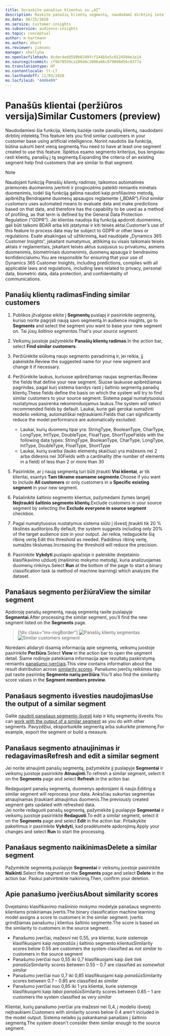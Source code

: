 ```yaml
---
title: Suraskite panašius klientus su „AI“
description: Raskite panašių klientų segmentų, naudodami dirbtinį intelektą.
ms.date: 06/25/2020
ms.service: customer-insights
ms.subservice: audience-insights
ms.topic: conceptual
author: m-hartmann
ms.author: mhart
ms.reviewer: jimsonc
manager: shellyha
ms.openlocfilehash: 8cdec4edd599b0249fcf144b5e5c0124504e1e14
ms.sourcegitcommit: cf9b78559ca189d4c2086a66c879098d56c0377a
ms.translationtype: HT
ms.contentlocale: lt-LT
ms.lasthandoff: 11/03/2020
ms.locfileid: "4406409"
---
```

# <a name="similar-customers-preview"></a><span data-ttu-id="f9cfd-103">Panašūs klientai (peržiūros versija)</span><span class="sxs-lookup"><span data-stu-id="f9cfd-103">Similar Customers (preview)</span></span>

<span data-ttu-id="f9cfd-104">Naudodamiesi šia funkcija, klientų bazėje rasite panašių klientų, naudodami dirbtinį intelektą.</span><span class="sxs-lookup"><span data-stu-id="f9cfd-104">This feature lets you find similar customers in your customer base using artificial intelligence.</span></span> <span data-ttu-id="f9cfd-105">Norint naudotis šia funkcija, būtina sukurti bent vieną segmentą.</span><span class="sxs-lookup"><span data-stu-id="f9cfd-105">You need to have at least one segment created to use this feature.</span></span> <span data-ttu-id="f9cfd-106">Išplėtus esamo segmento kriterijus, bus lengviau rasti klientų, panašių į tą segmentą.</span><span class="sxs-lookup"><span data-stu-id="f9cfd-106">Expanding the criteria of an existing segment help find customers that are similar to that segment.</span></span>

> [!NOTE]
> <span data-ttu-id="f9cfd-107">Naudojant funkciją *Panašių klientų radimas*, taikomos automatinės priemonės duomenims įvertinti ir prognozėms pateikti remiantis minėtais duomenimis, todėl šią funkciją galima naudoti kaip profiliavimo metodą, apibrėžtą Bendrajame duomenų apsaugos reglamente („BDAR“).</span><span class="sxs-lookup"><span data-stu-id="f9cfd-107">*Find similar customers* uses automated means to evaluate data and make predictions based on that data, and therefore has the capability to be used as a method of profiling, as that term is defined by the General Data Protection Regulation (“GDPR”).</span></span> <span data-ttu-id="f9cfd-108">Jei klientas naudoja šią funkciją apdoroti duomenims, gali būti taikomi BDAR arba kiti įstatymai ir kiti teisės aktai.</span><span class="sxs-lookup"><span data-stu-id="f9cfd-108">Customer’s use of this feature to process data may be subject to GDPR or other laws or regulations.</span></span> <span data-ttu-id="f9cfd-109">Esate atsakingas už užtikrinimą, kad naudojate „Dynamics 365 Customer Insights“, įskaitant numatymus, atitikimą su visais taikomais teisės aktais ir reglamentais, įskaitant teisės aktus susijusius su privatumu, asmens duomenimis, biometriniais duomenimis, duomenų apsauga ir bendravimo konfidencialumu.</span><span class="sxs-lookup"><span data-stu-id="f9cfd-109">You are responsible for ensuring that your use of Dynamics 365 Customer Insights, including predictions, complies with all applicable laws and regulations, including laws related to privacy, personal data, biometric data, data protection, and confidentiality of communications.</span></span>

## <a name="finding-similar-customers"></a><span data-ttu-id="f9cfd-110">Panašių klientų radimas</span><span class="sxs-lookup"><span data-stu-id="f9cfd-110">Finding similar customers</span></span>

1. <span data-ttu-id="f9cfd-111">Publikos įžvalgose eikite į **Segmentų** puslapį ir pasirinkite segmentą, kuriuo norite pagrįsti naują savo segmentą.</span><span class="sxs-lookup"><span data-stu-id="f9cfd-111">In audience insights, go to **Segments** and select the segment you want to base your new segment on.</span></span> <span data-ttu-id="f9cfd-112">Tai jūsų *šaltinio segmentas*.</span><span class="sxs-lookup"><span data-stu-id="f9cfd-112">That's your *source segment*.</span></span>

1. <span data-ttu-id="f9cfd-113">Veiksmų juostoje pažymėkite **Panašių klientų radimas**.</span><span class="sxs-lookup"><span data-stu-id="f9cfd-113">In the action bar, select **Find similar customers**.</span></span>

1. <span data-ttu-id="f9cfd-114">Peržiūrėkite siūlomą naujo segmento pavadinimą ir, jei reikia, jį pakeiskite.</span><span class="sxs-lookup"><span data-stu-id="f9cfd-114">Review the suggested name for your new segment and change it if necessary.</span></span>

1. <span data-ttu-id="f9cfd-115">Peržiūrėkite laukus, kuriuose apibrėžiamas naujas segmentas.</span><span class="sxs-lookup"><span data-stu-id="f9cfd-115">Review the fields that define your new segment.</span></span> <span data-ttu-id="f9cfd-116">Šiuose laukuose apibrėžiamas pagrindas, pagal kurį sistema bandys rasti į šaltinio segmentą panašių klientų.</span><span class="sxs-lookup"><span data-stu-id="f9cfd-116">These fields define the basis on which the system will try to find similar customers to your source segment.</span></span> <span data-ttu-id="f9cfd-117">Sistema pagal numatytuosius nustatymus pasirenka rekomenduojamus laukus.</span><span class="sxs-lookup"><span data-stu-id="f9cfd-117">The system will select recommended fields by default.</span></span>
  <span data-ttu-id="f9cfd-118">Laukai, kurie gali gerokai sumažinti modelio veikimą, automatiškai neįtraukiami.</span><span class="sxs-lookup"><span data-stu-id="f9cfd-118">Fields that can significantly reduce the model performance are automatically excluded:</span></span>
  
   - <span data-ttu-id="f9cfd-119">Laukai, kurių duomenų tipai yra: StringType, BooleanType, CharType, LongType, IntType, DoubleType, FloatType, ShortType</span><span class="sxs-lookup"><span data-stu-id="f9cfd-119">Fields with the following data types: StringType, BooleanType, CharType, LongType, IntType, DoubleType, FloatType, ShortType</span></span>
   - <span data-ttu-id="f9cfd-120">Laukai, kurių svarba (lauko elementų skaičius) yra mažesnis nei 2 arba didesnis nei 30</span><span class="sxs-lookup"><span data-stu-id="f9cfd-120">Fields with a cardinality (the number of elements in a field) of less than 2 or more than 30</span></span>

1. <span data-ttu-id="f9cfd-121">Pasirinkite, ar į naują segmentą turi būti įtraukti **Visi klientai**, ar tik klientai, esantys **Tam tikrame esamame segmente**.</span><span class="sxs-lookup"><span data-stu-id="f9cfd-121">Choose if you want to include **All customers** or only customers in a **Specific existing segment** in your new segment.</span></span>

1. <span data-ttu-id="f9cfd-122">Pašalinkite šaltinio segmento klientus, pažymėdami žymės langelį **Neįtraukti šaltinio segmento klientų**.</span><span class="sxs-lookup"><span data-stu-id="f9cfd-122">Exclude customers in your source segment by selecting the **Exclude everyone in source segment** checkbox.</span></span>

1. <span data-ttu-id="f9cfd-123">Pagal numatytuosius nustatymus sistema siūlo į išvestį įtraukti tik 20 % tikslinės auditorijos.</span><span class="sxs-lookup"><span data-stu-id="f9cfd-123">By default, the system suggests including only 20% of the target audience size in your output.</span></span> <span data-ttu-id="f9cfd-124">Jei reikia, redaguokite šią ribinę vertę.</span><span class="sxs-lookup"><span data-stu-id="f9cfd-124">Edit this threshold as needed.</span></span> <span data-ttu-id="f9cfd-125">Padidinus ribinę vertę, sumažės tikslumas.</span><span class="sxs-lookup"><span data-stu-id="f9cfd-125">Increasing the threshold will reduce the precision.</span></span>

1. <span data-ttu-id="f9cfd-126">Pasirinkite **Vykdyti** puslapio apačioje ir paleiskite dvejetainio klasifikavimo užduotį (mašininio mokymo metodą), kuria analizuojamas duomenų rinkinys.</span><span class="sxs-lookup"><span data-stu-id="f9cfd-126">Select **Run** at the bottom of the page to start a binary classification task (a method of machine learning) which analyzes the dataset.</span></span>

## <a name="view-the-similar-segment"></a><span data-ttu-id="f9cfd-127">Panašaus segmento peržiūra</span><span class="sxs-lookup"><span data-stu-id="f9cfd-127">View the similar segment</span></span>

<span data-ttu-id="f9cfd-128">Apdoroję panašų segmentą, naują segmentą rasite puslapyje **Segmentai**.</span><span class="sxs-lookup"><span data-stu-id="f9cfd-128">After processing the similar segment, you'll find the new segment listed on the **Segments** page.</span></span>

> [!div class="mx-imgBorder"]
> <span data-ttu-id="f9cfd-129">![Panašių klientų segmentas](media/expanded-segment.png "Panašių klientų segmentas")</span><span class="sxs-lookup"><span data-stu-id="f9cfd-129">![Similar customers segment](media/expanded-segment.png "Similar customers segment")</span></span>

<span data-ttu-id="f9cfd-130">Norėdami atidaryti išsamią informaciją apie segmentą, veiksmų juostoje pasirinkite **Peržiūra**.</span><span class="sxs-lookup"><span data-stu-id="f9cfd-130">Select **View** in the action bar to open the segment detail.</span></span> <span data-ttu-id="f9cfd-131">Šiame rodinyje pateikiama informacija apie rezultatų paskirstymą remiantis [panašumo įverčiais](#about-similarity-scores).</span><span class="sxs-lookup"><span data-stu-id="f9cfd-131">This view contains information about the result distribution across [similarity scores](#about-similarity-scores).</span></span> <span data-ttu-id="f9cfd-132">Panašumo įverčių reikšmes taip pat rasite pasirinkę **Segmento narių peržiūra**.</span><span class="sxs-lookup"><span data-stu-id="f9cfd-132">You'll also find the similarity score values in the **Segment members preview**.</span></span>

## <a name="use-the-output-of-a-similar-segment"></a><span data-ttu-id="f9cfd-133">Panašaus segmento išvesties naudojimas</span><span class="sxs-lookup"><span data-stu-id="f9cfd-133">Use the output of a similar segment</span></span>

<span data-ttu-id="f9cfd-134">Galite [naudoti panašaus segmento išvestį](segments.md) kaip ir kitų segmentų išvestis.</span><span class="sxs-lookup"><span data-stu-id="f9cfd-134">You can [work with the output of a similar segment](segments.md) as you do with other segments.</span></span> <span data-ttu-id="f9cfd-135">Pavyzdžiui, eksportuokite segmentą arba sukurkite priemonę.</span><span class="sxs-lookup"><span data-stu-id="f9cfd-135">For example, export the segment or build a measure.</span></span>

## <a name="refresh-and-edit-a-similar-segment"></a><span data-ttu-id="f9cfd-136">Panašaus segmento atnaujinimas ir redagavimas</span><span class="sxs-lookup"><span data-stu-id="f9cfd-136">Refresh and edit a similar segment</span></span>

<span data-ttu-id="f9cfd-137">Jei norite atnaujinti panašų segmentą, pažymėkite jį puslapyje **Segmentai** ir veiksmų juostoje pasirinkite **Atnaujinti**.</span><span class="sxs-lookup"><span data-stu-id="f9cfd-137">To refresh a similar segment, select it on the **Segments** page and select **Refresh** in the action bar.</span></span>

<span data-ttu-id="f9cfd-138">Redaguojant panašų segmentą, duomenys apdorojami iš naujo.</span><span class="sxs-lookup"><span data-stu-id="f9cfd-138">Editing a similar segment will reprocess your data.</span></span> <span data-ttu-id="f9cfd-139">Anksčiau sukurtas segmentas atnaujinamas įtraukiant atnaujintus duomenis.</span><span class="sxs-lookup"><span data-stu-id="f9cfd-139">The previously created segment gets updated with refreshed data.</span></span>    
<span data-ttu-id="f9cfd-140">Jei norite redaguoti panašų segmentą, pažymėkite jį puslapyje **Segmentai** ir veiksmų juostoje pasirinkite **Redaguoti**.</span><span class="sxs-lookup"><span data-stu-id="f9cfd-140">To edit a similar segment, select it on the **Segments** page and select **Edit** in the action bar.</span></span> <span data-ttu-id="f9cfd-141">Pritaikykite pakeitimus ir pasirinkite **Vykdyti**, kad pradėtumėte apdorojimą.</span><span class="sxs-lookup"><span data-stu-id="f9cfd-141">Apply your changes and select **Run** to start the processing.</span></span>

## <a name="delete-a-similar-segment"></a><span data-ttu-id="f9cfd-142">Panašaus segmento naikinimas</span><span class="sxs-lookup"><span data-stu-id="f9cfd-142">Delete a similar segment</span></span>

<span data-ttu-id="f9cfd-143">Pažymėkite segmentą puslapyje **Segmentai** ir veiksmų juostoje pasirinkite **Naikinti**.</span><span class="sxs-lookup"><span data-stu-id="f9cfd-143">Select the segment on the **Segments** page and select **Delete** in the action bar.</span></span> <span data-ttu-id="f9cfd-144">Paskui patvirtinkite naikinimą.</span><span class="sxs-lookup"><span data-stu-id="f9cfd-144">Then, confirm your deletion.</span></span>

## <a name="about-similarity-scores"></a><span data-ttu-id="f9cfd-145">Apie panašumo įverčius</span><span class="sxs-lookup"><span data-stu-id="f9cfd-145">About similarity scores</span></span>

<span data-ttu-id="f9cfd-146">Dvejetainio klasifikavimo mašininio mokymo modelyje panašaus segmento klientams priskiriamas įvertis.</span><span class="sxs-lookup"><span data-stu-id="f9cfd-146">The binary classification machine learning model assigns a score to customers in the similar segment.</span></span> <span data-ttu-id="f9cfd-147">Įvertis grindžiamas panašumu į klientus šaltinio segmente.</span><span class="sxs-lookup"><span data-stu-id="f9cfd-147">The score is based on the similarity to customers in the source segment.</span></span>

- <span data-ttu-id="f9cfd-148">Panašumo įverčiai, mažesni nei 0,55, yra klientai, kurie sistemoje klasifikuojami kaip *nepanašūs* į šaltinio segmento klientus</span><span class="sxs-lookup"><span data-stu-id="f9cfd-148">Similarity scores below 0.55 are customers the system classified as *not similar* to customers in the source segment</span></span>
- <span data-ttu-id="f9cfd-149">Panašumo įverčiai nuo 0,55 iki 0,7 klasifikuojami kaip *šiek tiek panašūs*</span><span class="sxs-lookup"><span data-stu-id="f9cfd-149">Similarity scores between 0.55 – 0.7 are classified as *somewhat similar*</span></span>
- <span data-ttu-id="f9cfd-150">Panašumo įverčiai nuo 0,7 iki 0,85 klasifikuojami kaip *panašūs*</span><span class="sxs-lookup"><span data-stu-id="f9cfd-150">Similarity scores between 0.7 – 0.85 are classified as *similar*</span></span>
- <span data-ttu-id="f9cfd-151">Panašumo įverčiai nuo 0,85 iki 1 yra klientai, kurie sistemoje klasifikuojami kaip *labai panašūs*</span><span class="sxs-lookup"><span data-stu-id="f9cfd-151">Similarity scores between 0.85 – 1 are customers the system classified as *very similar*</span></span>

<span data-ttu-id="f9cfd-152">Klientai, kurių panašumo įverčiai yra mažesni nei 0,4, į modelio išvestį neįtraukiami.</span><span class="sxs-lookup"><span data-stu-id="f9cfd-152">Customers with similarity scores below 0.4 aren't included in the model output.</span></span> <span data-ttu-id="f9cfd-153">Sistema nelaiko jų pakankamai panašiais į šaltinio segmentą.</span><span class="sxs-lookup"><span data-stu-id="f9cfd-153">The system doesn't consider them similar enough to the source segment.</span></span>
